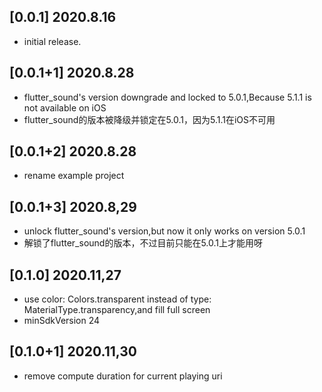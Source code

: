 ## [0.0.1] 2020.8.16

* initial release.

## [0.0.1+1] 2020.8.28

* flutter_sound's version downgrade and locked  to 5.0.1,Because 5.1.1 is not available on iOS
* flutter_sound的版本被降级并锁定在5.0.1，因为5.1.1在iOS不可用

## [0.0.1+2] 2020.8.28

* rename example project

## [0.0.1+3] 2020.8,29

* unlock flutter_sound's version,but now it only works on version 5.0.1
* 解锁了flutter_sound的版本，不过目前只能在5.0.1上才能用呀

## [0.1.0] 2020.11,27
* use color: Colors.transparent instead of type: MaterialType.transparency,and fill full screen
* minSdkVersion 24

## [0.1.0+1] 2020.11,30
* remove compute duration for current playing uri